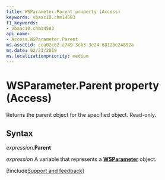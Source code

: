 ```yaml
---
title: WSParameter.Parent property (Access)
keywords: vbaac10.chm14583
f1_keywords:
- vbaac10.chm14583
api_name:
- Access.WSParameter.Parent
ms.assetid: cca02c62-a749-3eb3-3e24-6812be24892a
ms.date: 02/23/2019
ms.localizationpriority: medium
---
```



# WSParameter.Parent property (Access)

Returns the parent object for the specified object. Read-only.


## Syntax

_expression_.**Parent**

_expression_ A variable that represents a **[WSParameter](Access.WSParameter.md)** object.




[!include[Support and feedback](~/includes/feedback-boilerplate.md)]

